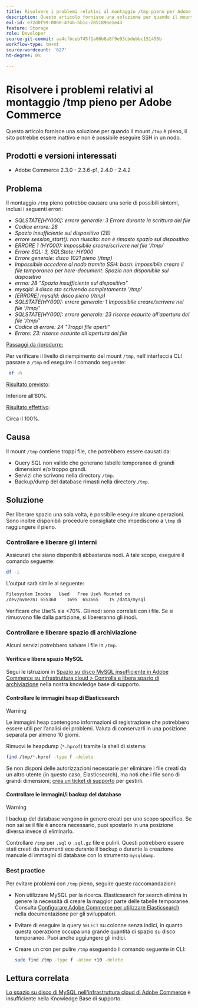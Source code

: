 ```yaml
---
title: Risolvere i problemi relativi al montaggio /tmp pieno per Adobe Commerce
description: Questo articolo fornisce una soluzione per quando il mount "/tmp" è pieno, il sito potrebbe essere inattivo e non è possibile eseguire SSH in un nodo.
exl-id: e72d0f99-0060-474b-bb1c-2851896e1e43
feature: Storage
role: Developer
source-git-commit: aa4cfbceb745f1a06b8a8f9e93cbdebbc151458b
workflow-type: tm+mt
source-wordcount: '627'
ht-degree: 0%

---
```


# Risolvere i problemi relativi al montaggio /tmp pieno per Adobe Commerce

Questo articolo fornisce una soluzione per quando il mount `/tmp` è pieno, il sito potrebbe essere inattivo e non è possibile eseguire SSH in un nodo.

## Prodotti e versioni interessati

* Adobe Commerce 2.3.0 - 2.3.6-p1, 2.4.0 - 2.4.2

## Problema

Il montaggio `/tmp` pieno potrebbe causare una serie di possibili sintomi, inclusi i seguenti errori:

* *SQLSTATE[HY000]: errore generale: 3 Errore durante la scrittura del file*
* *Codice errore: 28*
* *Spazio insufficiente sul dispositivo (28)*
* *errore session_start(): non riuscito: non è rimasto spazio sul dispositivo*
* *ERRORE 1 (HY000): impossibile creare/scrivere nel file &#39;/tmp/*
* *Errore SQL: 3, SQLState: HY000*
* *Errore generale: disco 1021 pieno (/tmp)*
* *Impossibile accedere al nodo tramite SSH:*
  *bash: impossibile creare il file temporaneo per here-document: Spazio non disponibile sul dispositivo*
* *errno: 28 &quot;Spazio insufficiente sul dispositivo&quot;*
* *mysqld: il disco sta scrivendo completamente &#39;/tmp&#39;*
* *[ERRORE] mysqld: disco pieno (/tmp)*
* *SQLSTATE[HY000]: errore generale: 1 Impossibile creare/scrivere nel file &#39;/tmp/&#39;*
* *SQLSTATE[HY000]: errore generale: 23 risorse esaurite all&#39;apertura del file &#39;/tmp/&#39;*
* *Codice di errore: 24 &quot;Troppi file aperti&quot;*
* *Errore: 23: risorse esaurite all&#39;apertura del file*


<u>Passaggi da riprodurre:</u>

Per verificare il livello di riempimento del mount `/tmp`, nell&#39;interfaccia CLI passare a `/tmp` ed eseguire il comando seguente:

```bash
 df -h
```

<u>Risultato previsto</u>:

Inferiore all’80%.

<u>Risultato effettivo</u>:

Circa il 100%.

## Causa

Il mount `/tmp` contiene troppi file, che potrebbero essere causati da:

* Query SQL non valide che generano tabelle temporanee di grandi dimensioni e/o troppo grandi.
* Servizi che scrivono nella directory `/tmp`.
* Backup/dump del database rimasti nella directory `/tmp`.

## Soluzione

Per liberare spazio una sola volta, è possibile eseguire alcune operazioni. Sono inoltre disponibili procedure consigliate che impediscono a `\tmp` di raggiungere il pieno.

### Controllare e liberare gli interni

Assicurati che siano disponibili abbastanza nodi. A tale scopo, eseguire il comando seguente:

```bash
df -i
```

L’output sarà simile al seguente:

```bash
Filesystem Inodes   Used   Free Use% Mounted on
/dev/nvme2n1 655360    1695  653665    1% /data/mysql
```

Verificare che Use% sia &lt;70%. Gli nodi sono correlati con i file. Se si rimuovono file dalla partizione, si libereranno gli inodi.

### Controllare e liberare spazio di archiviazione

Alcuni servizi potrebbero salvare i file in `/tmp`.

#### Verifica e libera spazio MySQL

Segui le istruzioni in [Spazio su disco MySQL insufficiente in Adobe Commerce su infrastruttura cloud > Controlla e libera spazio di archiviazione](https://experienceleague.adobe.com/it/docs/experience-cloud-kcs/kbarticles/ka-27806#check-and-free-up-storage-space) nella nostra knowledge base di supporto.

#### Controllare le immagini heap di Elasticsearch

>[!WARNING]
>
>Le immagini heap contengono informazioni di registrazione che potrebbero essere utili per l’analisi dei problemi. Valuta di conservarli in una posizione separata per almeno 10 giorni.

Rimuovi le heapdump (`*.hprof`) tramite la shell di sistema:

```bash
find /tmp/*.hprof -type f -delete
```

Se non disponi delle autorizzazioni necessarie per eliminare i file creati da un altro utente (in questo caso, Elasticsearch), ma noti che i file sono di grandi dimensioni, [crea un ticket di supporto](/help/help-center-guide/help-center/magento-help-center-user-guide.md#submit-ticket) per gestirli.

#### Controllare le immagini/i backup del database

>[!WARNING]
>
>I backup del database vengono in genere creati per uno scopo specifico. Se non sai se il file è ancora necessario, puoi spostarlo in una posizione diversa invece di eliminarlo.

Controllare `/tmp` per `.sql` o `.sql.gz` file e pulirli. Questi potrebbero essere stati creati da strumenti ece durante il backup o durante la creazione manuale di immagini di database con lo strumento `mysqldump`.

### Best practice

Per evitare problemi con `/tmp` pieno, seguire queste raccomandazioni:

* Non utilizzare MySQL per la ricerca. Elasticsearch for search elimina in genere la necessità di creare la maggior parte delle tabelle temporanee. Consulta [Configurare Adobe Commerce per utilizzare Elasticsearch](https://experienceleague.adobe.com/it/docs/commerce-operations/configuration-guide/search/configure-search-engine) nella documentazione per gli sviluppatori.
* Evitare di eseguire la query `SELECT` su colonne senza indici, in quanto questa operazione occupa una grande quantità di spazio su disco temporaneo. Puoi anche aggiungere gli indici.
* Creare un cron per pulire `/tmp` eseguendo il comando seguente in CLI:

  ```bash
  sudo find /tmp -type f -atime +10 -delete
  ```

## Lettura correlata

[Lo spazio su disco di MySQL nell&#39;infrastruttura cloud di Adobe Commerce](https://experienceleague.adobe.com/it/docs/experience-cloud-kcs/kbarticles/ka-27806) è insufficiente nella Knowledge Base di supporto.

